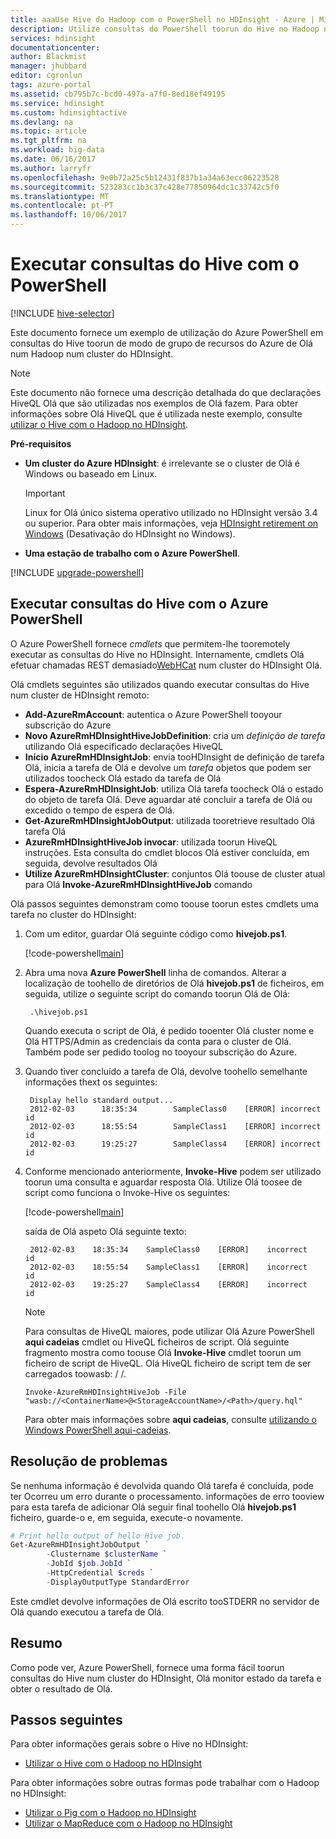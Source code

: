 ```yaml
---
title: aaaUse Hive do Hadoop com o PowerShell no HDInsight - Azure | Microsoft Docs
description: Utilize consultas do PowerShell toorun do Hive no Hadoop no HDInsight.
services: hdinsight
documentationcenter: 
author: Blackmist
manager: jhubbard
editor: cgronlun
tags: azure-portal
ms.assetid: cb795b7c-bcd0-497a-a7f0-8ed18ef49195
ms.service: hdinsight
ms.custom: hdinsightactive
ms.devlang: na
ms.topic: article
ms.tgt_pltfrm: na
ms.workload: big-data
ms.date: 06/16/2017
ms.author: larryfr
ms.openlocfilehash: 9e0b72a25c5b12431f837b1a34a63ecc06223528
ms.sourcegitcommit: 523283cc1b3c37c428e77850964dc1c33742c5f0
ms.translationtype: MT
ms.contentlocale: pt-PT
ms.lasthandoff: 10/06/2017
---
```

# <a name="run-hive-queries-using-powershell"></a>Executar consultas do Hive com o PowerShell
[!INCLUDE [hive-selector](../../includes/hdinsight-selector-use-hive.md)]

Este documento fornece um exemplo de utilização do Azure PowerShell em consultas do Hive toorun de modo de grupo de recursos do Azure de Olá num Hadoop num cluster do HDInsight.

> [!NOTE]
> Este documento não fornece uma descrição detalhada do que declarações HiveQL Olá que são utilizadas nos exemplos de Olá fazem. Para obter informações sobre Olá HiveQL que é utilizada neste exemplo, consulte [utilizar o Hive com o Hadoop no HDInsight](hdinsight-use-hive.md).

**Pré-requisitos**

* **Um cluster do Azure HDInsight**: é irrelevante se o cluster de Olá é Windows ou baseado em Linux.

  > [!IMPORTANT]
  > Linux for Olá único sistema operativo utilizado no HDInsight versão 3.4 ou superior. Para obter mais informações, veja [HDInsight retirement on Windows](hdinsight-component-versioning.md#hdinsight-windows-retirement) (Desativação do HDInsight no Windows).

* **Uma estação de trabalho com o Azure PowerShell**.

[!INCLUDE [upgrade-powershell](../../includes/hdinsight-use-latest-powershell.md)]

## <a name="run-hive-queries-using-azure-powershell"></a>Executar consultas do Hive com o Azure PowerShell

O Azure PowerShell fornece *cmdlets* que permitem-lhe tooremotely executar as consultas do Hive no HDInsight. Internamente, cmdlets Olá efetuar chamadas REST demasiado[WebHCat](https://cwiki.apache.org/confluence/display/Hive/WebHCat) num cluster do HDInsight Olá.

Olá cmdlets seguintes são utilizados quando executar consultas do Hive num cluster de HDInsight remoto:

* **Add-AzureRmAccount**: autentica o Azure PowerShell tooyour subscrição do Azure
* **Novo AzureRmHDInsightHiveJobDefinition**: cria um *definição de tarefa* utilizando Olá especificado declarações HiveQL
* **Início AzureRmHDInsightJob**: envia tooHDInsight de definição de tarefa Olá, inicia a tarefa de Olá e devolve um *tarefa* objetos que podem ser utilizados toocheck Olá estado da tarefa de Olá
* **Espera-AzureRmHDInsightJob**: utiliza Olá tarefa toocheck Olá o estado do objeto de tarefa Olá. Deve aguardar até concluir a tarefa de Olá ou excedido o tempo de espera de Olá.
* **Get-AzureRmHDInsightJobOutput**: utilizada tooretrieve resultado Olá tarefa Olá
* **AzureRmHDInsightHiveJob invocar**: utilizada toorun HiveQL instruções. Esta consulta do cmdlet blocos Olá estiver concluída, em seguida, devolve resultados Olá
* **Utilize AzureRmHDInsightCluster**: conjuntos Olá toouse de cluster atual para Olá **Invoke-AzureRmHDInsightHiveJob** comando

Olá passos seguintes demonstram como toouse toorun estes cmdlets uma tarefa no cluster do HDInsight:

1. Com um editor, guardar Olá seguinte código como **hivejob.ps1**.

    [!code-powershell[main](../../powershell_scripts/hdinsight/use-hive/use-hive.ps1?range=5-42)]

2. Abra uma nova **Azure PowerShell** linha de comandos. Alterar a localização de toohello de diretórios de Olá **hivejob.ps1** de ficheiros, em seguida, utilize o seguinte script do comando toorun Olá de Olá:

        .\hivejob.ps1

    Quando executa o script de Olá, é pedido tooenter Olá cluster nome e Olá HTTPS/Admin as credenciais da conta para o cluster de Olá. Também pode ser pedido toolog no tooyour subscrição do Azure.

3. Quando tiver concluído a tarefa de Olá, devolve toohello semelhante informações thext os seguintes:

        Display hello standard output...
        2012-02-03      18:35:34        SampleClass0    [ERROR] incorrect       id
        2012-02-03      18:55:54        SampleClass1    [ERROR] incorrect       id
        2012-02-03      19:25:27        SampleClass4    [ERROR] incorrect       id

4. Conforme mencionado anteriormente, **Invoke-Hive** podem ser utilizado toorun uma consulta e aguardar resposta Olá. Utilize Olá toosee de script como funciona o Invoke-Hive os seguintes:

    [!code-powershell[main](../../powershell_scripts/hdinsight/use-hive/use-hive.ps1?range=50-71)]

    saída de Olá aspeto Olá seguinte texto:

        2012-02-03    18:35:34    SampleClass0    [ERROR]    incorrect    id
        2012-02-03    18:55:54    SampleClass1    [ERROR]    incorrect    id
        2012-02-03    19:25:27    SampleClass4    [ERROR]    incorrect    id

   > [!NOTE]
   > Para consultas de HiveQL maiores, pode utilizar Olá Azure PowerShell **aqui cadeias** cmdlet ou HiveQL ficheiros de script. Olá seguinte fragmento mostra como toouse Olá **Invoke-Hive** cmdlet toorun um ficheiro de script de HiveQL. Olá HiveQL ficheiro de script tem de ser carregados toowasb: / /.
   >
   > `Invoke-AzureRmHDInsightHiveJob -File "wasb://<ContainerName>@<StorageAccountName>/<Path>/query.hql"`
   >
   > Para obter mais informações sobre **aqui cadeias**, consulte <a href="http://technet.microsoft.com/library/ee692792.aspx" target="_blank">utilizando o Windows PowerShell aqui-cadeias</a>.

## <a name="troubleshooting"></a>Resolução de problemas

Se nenhuma informação é devolvida quando Olá tarefa é concluída, pode ter Ocorreu um erro durante o processamento. informações de erro tooview para esta tarefa de adicionar Olá seguir final toohello Olá **hivejob.ps1** ficheiro, guarde-o e, em seguida, execute-o novamente.

```powershell
# Print hello output of hello Hive job.
Get-AzureRmHDInsightJobOutput `
        -Clustername $clusterName `
        -JobId $job.JobId `
        -HttpCredential $creds `
        -DisplayOutputType StandardError
```

Este cmdlet devolve informações de Olá escrito tooSTDERR no servidor de Olá quando executou a tarefa de Olá.

## <a name="summary"></a>Resumo

Como pode ver, Azure PowerShell, fornece uma forma fácil toorun consultas do Hive num cluster do HDInsight, Olá monitor estado da tarefa e obter o resultado de Olá.

## <a name="next-steps"></a>Passos seguintes

Para obter informações gerais sobre o Hive no HDInsight:

* [Utilizar o Hive com o Hadoop no HDInsight](hdinsight-use-hive.md)

Para obter informações sobre outras formas pode trabalhar com o Hadoop no HDInsight:

* [Utilizar o Pig com o Hadoop no HDInsight](hdinsight-use-pig.md)
* [Utilizar o MapReduce com o Hadoop no HDInsight](hdinsight-use-mapreduce.md)
